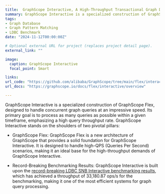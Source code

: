 ```yaml
---
title:  GraphScope Interactive, A High-Throughput Transactional Graph Database
summary: GraphScope Interactive is a specialized construction of GraphScope Flex, designed to handle concurrent graph queries at an impressive speed. Its primary goal is to process as many queries as possible within a given timeframe, emphasizing a high query throughput rate.
tags:
- Graph Database
- Graph Pattern Matching
- LDBC Benchmark
date: "2024-11-12T00:00:00Z"

# Optional external URL for project (replaces project detail page).
external_link: ""

image:
  caption: GraphScope Interactive
  focal_point: Smart

links: 
url_code: "https://github.com/alibaba/GraphScope/tree/main/flex/interactive"
url_docs: "https://graphscope.io/docs/flex/interactive/overview"

---
```


GraphScope Interactive is a specialized construction of GraphScope Flex, designed to handle concurrent graph queries at an impressive speed. Its primary goal is to process as many queries as possible within a given timeframe, emphasizing a high query throughput rate. GraphScope Interactive stands on the shoulders of two pivotal pillars:

- GraphScope Flex: GraphScope Flex is a new architecture of GraphScope that provides a solid foundation for GraphScope Interactive. It is designed to handle high-QPS (Queries Per Second) scenarios, making it an ideal base for the high-throughput demands of GraphScope Interactive.

- Record-Breaking Benchmarking Results: GraphScope Interactive is built upon the [record-breaking LDBC SNB Interactive benchmarking results](https://ldbcouncil.org/benchmarks/snb-interactive/), which has achieved a throughput of 33,180.87 ops/s for the benchmarking, making it one of the most efficient systems for graph query processing.
